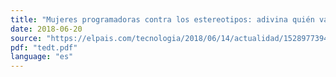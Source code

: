 ```yaml
---
title: "Mujeres programadoras contra los estereotipos: adivina quién va ganando "
date: 2018-06-20
source: "https://elpais.com/tecnologia/2018/06/14/actualidad/1528977394_341784.html"
pdf: "tedt.pdf"
language: "es"
---
```

